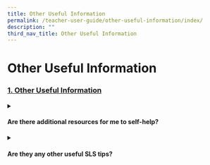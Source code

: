 ```yaml
---
title: Other Useful Information
permalink: /teacher-user-guide/other-useful-information/index/
description: ""
third_nav_title: Other Useful Information
---
```

<h1>Other Useful Information</h1>
<h3><a id="1other-useful-information" target="_blank" href="/teacher-user-guide/other-useful-information/index/">1. Other Useful Information</a></h3>

<details><summary><h4>Are there additional resources for me to self-help?</h4></summary>
<ul>
  <li><a target="_blank" href="/teacher-user-guide/other-useful-information/downloadable-resources/">Downloadable Resources</a></li>
  <li><a target="_blank" href="/teacher-user-guide/other-useful-information/glossary-of-terms/">Glossary of Terms (Updated)</a></li>
</ul>
</details>

<details><summary><h4>Are they any other useful SLS tips?</h4></summary>
<ul>
<li><a target="_blank" href="/teacher-user-guide/other-useful-information/bookmarking-tips/">Bookmarking Tips</a></li>
<li><a target="_blank" href="/teacher-user-guide/other-useful-information/tech-tips-for-teachers/">Tech Tips for Teachers</a></li>
</ul>
</details>